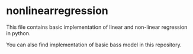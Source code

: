 # nonlinearregression

This file contains basic implementation of linear and non-linear regression in python.

You can also find implementation of basic bass model in this repository.
